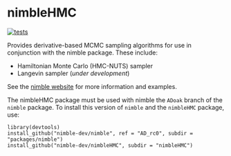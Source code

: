 # nimbleHMC

[![tests](https://github.com/nimble-dev/nimbleHMC/workflows/tests/badge.svg)](https://github.com/nimble-dev/nimbleHMC/actions)

Provides derivative-based MCMC sampling algorithms for use in conjunction with the nimble package.  These include:

- Hamiltonian Monte Carlo (HMC-NUTS) sampler
- Langevin sampler (*under development*)

See the [nimble website](https://r-nimble.org/) for more information
and examples.

<!--
The nimbleHMC package must be used with nimble version XXXX or 
higher. To check the current version number of nimble use `packageVersion("nimble")`. 
-->

The nimbleHMC package must be used with nimble the `ADoak` branch of
the `nimble` package.  To install this version of `nimble` and the
`nimbleHMC` package, use:

```
library(devtools)
install_github("nimble-dev/nimble", ref = "AD_rc0", subdir = "packages/nimble")
install_github("nimble-dev/nimbleHMC", subdir = "nimbleHMC")
```
